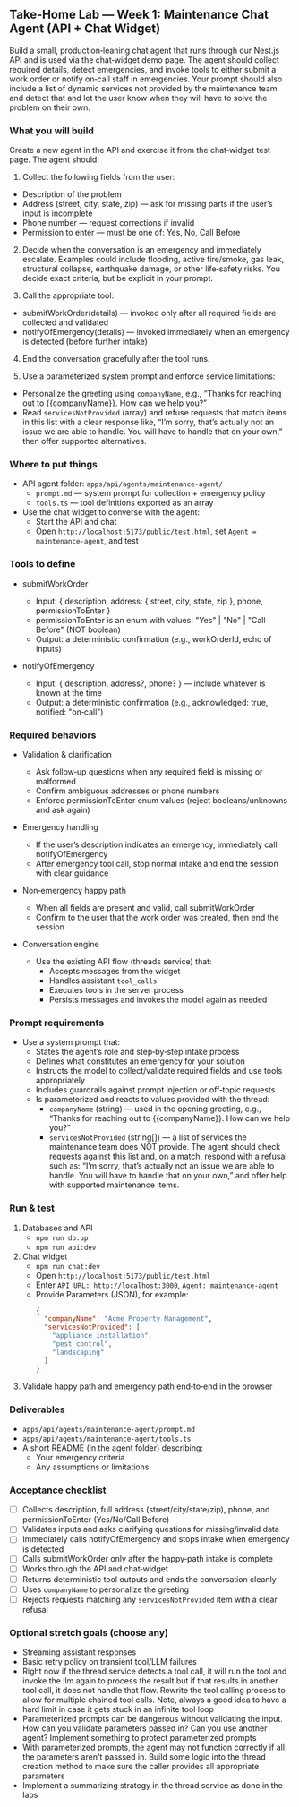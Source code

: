 ## Take‑Home Lab — Week 1: Maintenance Chat Agent (API + Chat Widget)

Build a small, production‑leaning chat agent that runs through our Nest.js API and is used via the chat‑widget demo page. The agent should collect required details, detect emergencies, and invoke tools to either submit a work order or notify on‑call staff in emergencies. Your prompt should also include a list of dynamic services not provided by the maintenance team and detect that and let the user know when they will have to solve the problem on their own.

### What you will build

Create a new agent in the API and exercise it from the chat‑widget test page. The agent should:

1. Collect the following fields from the user:

- Description of the problem
- Address (street, city, state, zip) — ask for missing parts if the user’s input is incomplete
- Phone number — request corrections if invalid
- Permission to enter — must be one of: Yes, No, Call Before

2. Decide when the conversation is an emergency and immediately escalate. Examples could include flooding, active fire/smoke, gas leak, structural collapse, earthquake damage, or other life‑safety risks. You decide exact criteria, but be explicit in your prompt.

3. Call the appropriate tool:

- submitWorkOrder(details) — invoked only after all required fields are collected and validated
- notifyOfEmergency(details) — invoked immediately when an emergency is detected (before further intake)

4. End the conversation gracefully after the tool runs.

5. Use a parameterized system prompt and enforce service limitations:

- Personalize the greeting using `companyName`, e.g., “Thanks for reaching out to {{companyName}}. How can we help you?”
- Read `servicesNotProvided` (array) and refuse requests that match items in this list with a clear response like, “I’m sorry, that’s actually not an issue we are able to handle. You will have to handle that on your own,” then offer supported alternatives.

### Where to put things

- API agent folder: `apps/api/agents/maintenance-agent/`
  - `prompt.md` — system prompt for collection + emergency policy
  - `tools.ts` — tool definitions exported as an array
- Use the chat widget to converse with the agent:
  - Start the API and chat
  - Open `http://localhost:5173/public/test.html`, set `Agent = maintenance-agent`, and test

### Tools to define

- submitWorkOrder
  - Input: { description, address: { street, city, state, zip }, phone, permissionToEnter }
  - permissionToEnter is an enum with values: "Yes" | "No" | "Call Before" (NOT boolean)
  - Output: a deterministic confirmation (e.g., workOrderId, echo of inputs)

- notifyOfEmergency
  - Input: { description, address?, phone? } — include whatever is known at the time
  - Output: a deterministic confirmation (e.g., acknowledged: true, notified: "on‑call")

### Required behaviors

- Validation & clarification
  - Ask follow‑up questions when any required field is missing or malformed
  - Confirm ambiguous addresses or phone numbers
  - Enforce permissionToEnter enum values (reject booleans/unknowns and ask again)

- Emergency handling
  - If the user’s description indicates an emergency, immediately call notifyOfEmergency
  - After emergency tool call, stop normal intake and end the session with clear guidance

- Non‑emergency happy path
  - When all fields are present and valid, call submitWorkOrder
  - Confirm to the user that the work order was created, then end the session

- Conversation engine
  - Use the existing API flow (threads service) that:
    - Accepts messages from the widget
    - Handles assistant `tool_calls`
    - Executes tools in the server process
    - Persists messages and invokes the model again as needed

### Prompt requirements

- Use a system prompt that:
  - States the agent’s role and step‑by‑step intake process
  - Defines what constitutes an emergency for your solution
  - Instructs the model to collect/validate required fields and use tools appropriately
  - Includes guardrails against prompt injection or off‑topic requests
  - Is parameterized and reacts to values provided with the thread:
    - `companyName` (string) — used in the opening greeting, e.g., “Thanks for reaching out to {{companyName}}. How can we help you?”
    - `servicesNotProvided` (string[]) — a list of services the maintenance team does NOT provide. The agent should check requests against this list and, on a match, respond with a refusal such as: “I’m sorry, that’s actually not an issue we are able to handle. You will have to handle that on your own,” and offer help with supported maintenance items.

### Run & test

1. Databases and API
   - `npm run db:up`
   - `npm run api:dev`
2. Chat widget
   - `npm run chat:dev`
   - Open `http://localhost:5173/public/test.html`
   - Enter `API URL: http://localhost:3000`, `Agent: maintenance-agent`
   - Provide Parameters (JSON), for example:
     ```json
     {
       "companyName": "Acme Property Management",
       "servicesNotProvided": [
         "appliance installation",
         "pest control",
         "landscaping"
       ]
     }
     ```
3. Validate happy path and emergency path end‑to‑end in the browser

### Deliverables

- `apps/api/agents/maintenance-agent/prompt.md`
- `apps/api/agents/maintenance-agent/tools.ts`
- A short README (in the agent folder) describing:
  - Your emergency criteria
  - Any assumptions or limitations

### Acceptance checklist

- [ ] Collects description, full address (street/city/state/zip), phone, and permissionToEnter (Yes/No/Call Before)
- [ ] Validates inputs and asks clarifying questions for missing/invalid data
- [ ] Immediately calls notifyOfEmergency and stops intake when emergency is detected
- [ ] Calls submitWorkOrder only after the happy‑path intake is complete
- [ ] Works through the API and chat‑widget
- [ ] Returns deterministic tool outputs and ends the conversation cleanly
- [ ] Uses `companyName` to personalize the greeting
- [ ] Rejects requests matching any `servicesNotProvided` item with a clear refusal

### Optional stretch goals (choose any)

- Streaming assistant responses
- Basic retry policy on transient tool/LLM failures
- Right now if the thread service detects a tool call, it will run the tool and invoke the llm again to process the result but if that results in another tool call, it does not handle that flow. Rewrite the tool calling process to allow for multiple chained tool calls. Note, always a good idea to have a hard limit in case it gets stuck in an infinite tool loop
- Parameterized prompts can be dangerous without validating the input. How can you validate parameters passed in? Can you use another agent? Implement something to protect parameterized prompts
- With parameterized prompts, the agent may not function correctly if all the parameters aren't passsed in. Build some logic into the thread creation method to make sure the caller provides all appropriate parameters
- Implement a summarizing strategy in the thread service as done in the labs
